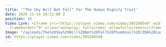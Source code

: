 ```yaml
---
title: '"The Sky Will Not Fall" for The Human Dignity Trust'
date: 2020-11-14 10:51:00 Z
position: 10
Video Link: <iframe src="https://player.vimeo.com/video/385260549" width="640" height="360"
  frameborder="0" allow="autoplay; fullscreen" allowfullscreen></iframe>
Image: "/uploads/The%20Sky%20Will%20Not%20Fall%20Thumbnail%20(IDA%20Laurels).jpg"
id: https://player.vimeo.com/video/385260549
---
```


